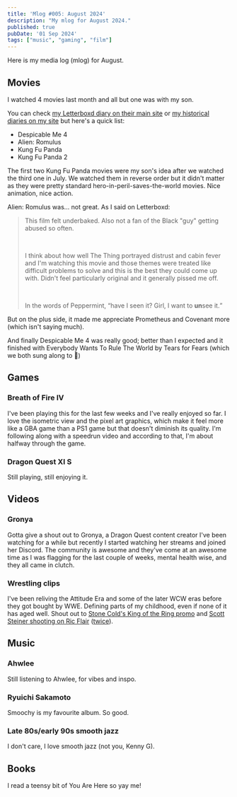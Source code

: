 ```yaml
---
title: 'Mlog #005: August 2024'
description: "My mlog for August 2024."
published: true
pubDate: '01 Sep 2024'
tags: ["music", "gaming", "film"]
---
```


Here is my media log (mlog) for August.

## Movies

I watched 4 movies last month and all but one was with my son.

You can check [my Letterboxd diary on their main site](https://letterboxd.com/lukealexdavis/films/diary/for/2024/08/) or [my historical diaries on my site](/letterboxd-diaries/) but here's a quick list:

* Despicable Me 4 
* Alien: Romulus
* Kung Fu Panda
* Kung Fu Panda 2

The first two Kung Fu Panda movies were my son's idea after we watched the third one in July. We watched them in reverse order but it didn't matter as they were pretty standard hero-in-peril-saves-the-world movies. Nice animation, nice action.

Alien: Romulus was... not great. As I said on Letterboxd:

<blockquote>
	<p>This film felt underbaked. Also not a fan of the Black "guy" getting abused so often.</p>
	<br>
	<p>I think about how well The Thing portrayed distrust and cabin fever and I'm watching this movie and those themes were treated like difficult problems to solve and this is the best they could come up with. Didn't feel particularly original and it generally pissed me off.</p>
	<br>
	<p>In the words of Peppermint, <q>have I seen it? Girl, I want to <b>un</b>see it.</q>
</blockquote>

But on the plus side, it made me appreciate Prometheus and Covenant more (which isn't saying much).

And finally Despicable Me 4 was really good; better than I expected and it finished with Everybody Wants To Rule The World by Tears for Fears (which we both sung along to 🥹)

## Games

### Breath of Fire IV

I've been playing this for the last few weeks and I've really enjoyed so far. I love the isometric view and the pixel art graphics, which make it feel more like a GBA game than a PS1 game but that doesn't diminish its quality. I'm following along with a speedrun video and according to that, I'm about halfway through the game.

### Dragon Quest XI S

Still playing, still enjoying it.

## Videos

### Gronya

Gotta give a shout out to Gronya, a Dragon Quest content creator I've been watching for a while but recently I started watching her streams and joined her Discord. The community is awesome and they've come at an awesome time as I was flagging for the last couple of weeks, mental health wise, and they all came in clutch.

### Wrestling clips

I've been reliving the Attitude Era and some of the later WCW eras before they got bought by WWE. Defining parts of my childhood, even if none of it has aged well. Shout out to [Stone Cold's King of the Ring promo](https://www.youtube.com/watch?v=tjWPoQWdmjg) and [Scott Steiner shooting on Ric Flair](https://www.youtube.com/watch?v=ulpEhmdNhYc) ([twice](https://www.youtube.com/watch?v=MlJFKLxZxZI)).

## Music

### Ahwlee

Still listening to Ahwlee, for vibes and inspo.

### Ryuichi Sakamoto

Smoochy is my favourite album. So good.

### Late 80s/early 90s smooth jazz

I don't care, I love smooth jazz (not you, Kenny G).

## Books

I read a teensy bit of You Are Here so yay me!